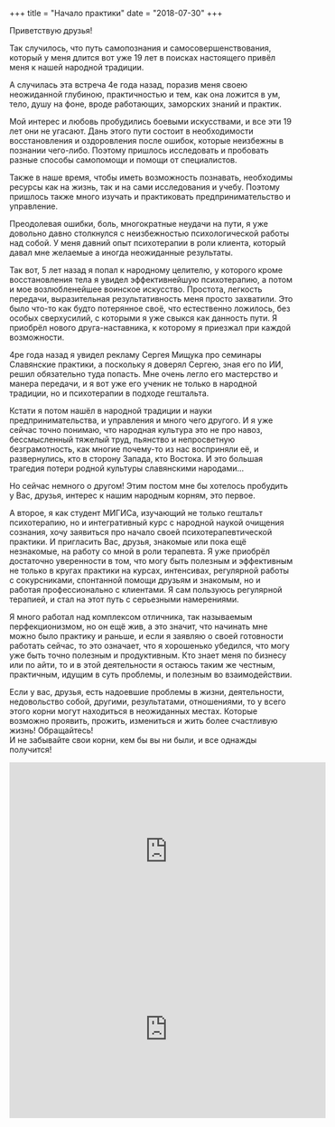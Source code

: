 +++
title = "Начало практики"
date = "2018-07-30"
+++

Приветствую друзья!

Так случилось, что путь самопознания и самосовершенствования, который у меня длится вот уже 19 лет в поисках настоящего привёл меня к нашей народной традиции.

А случилась эта встреча 4е года назад, поразив меня своею неожиданной глубиною, практичностью и тем, как она ложится в ум, тело, душу на фоне, вроде работающих, заморских знаний и практик.

<!--more-->

Мой интерес и любовь пробудились боевыми искусствами, и все эти 19 лет они не угасают. Дань этого пути состоит в необходимости восстановления и оздоровления после ошибок, которые неизбежны в познании чего-либо.  Поэтому пришлось исследовать и пробовать разные способы самопомощи и помощи от специалистов.

Также в наше время, чтобы иметь возможность познавать, необходимы ресурсы как на жизнь, так и на сами исследования и учебу. Поэтому пришлось также много изучать и практиковать предпринимательство и управление.

Преодолевая ошибки, боль, многократные неудачи на пути, я уже довольно давно столкнулся с неизбежностью психологической работы над собой. У меня давний опыт психотерапии в роли клиента, который давал мне желаемые а иногда неожиданные результаты.

Так вот, 5 лет назад я попал к народному целителю, у которого кроме восстановления тела я увидел эффективнейшую психотерапию, а потом и мое возлюбленейшее воинское искусство. Простота, легкость передачи, выразительная результативность меня просто захватили. Это было что-то как будто потерянное своё, что естественно ложилось, без особых сверхусилий, с которыми я уже свыкся как данность пути. Я приобрёл нового друга-наставника, к которому я приезжал при каждой возможности. 

4ре года назад я увидел рекламу Сергея Мищука про семинары Славянские практики, а поскольку я доверял Сергею, зная его по ИИ, решил обязательно туда попасть. Мне очень легло его мастерство и манера передачи, и я вот уже его ученик не только в народной традиции, но и психотерапии в подходе гештальта.

Кстати я потом нашёл в народной традиции и науки предпринимательства, и управления и много чего другого. И я уже сейчас точно понимаю, что народная культура это не про навоз, бессмысленный тяжелый труд, пьянство и непросветную безграмотность, как многие почему-то из нас восприняли её, и развернулись, кто в сторону Запада, кто Востока. И это большая трагедия потери родной культуры славянскими народами...

Но сейчас немного о другом! Этим постом мне бы хотелось пробудить у Вас, друзья, интерес к нашим народным корням, это первое.

А второе, я как студент МИГИСа, изучающий не только гештальт психотерапию, но и интегративный курс с народной наукой очищения сознания, хочу заявиться про начало своей психотерапевтической практики.
И пригласить Вас, друзья, знакомые или пока ещё незнакомые, на работу со мной в роли терапевта. Я уже приобрёл достаточно уверенности в том, что могу быть полезным и эффективным не только в кругах практики на курсах, интенсивах, регулярной работы с сокурсниками, спонтанной помощи друзьям и знакомым, но и работая профессионально с клиентами.  Я сам пользуюсь регулярной терапией, и стал на этот путь с серьезными намерениями. 

Я много работал над комплексом отличника,  так называемым перфекционизмом, но он ещё жив, а это значит, что начинать мне можно было практику и раньше, и если я заявляю о своей готовности работать сейчас, то это означает, что я хорошенько убедился, что могу уже быть точно полезным и продуктивным.
Кто знает меня по бизнесу или по айти, то и в этой деятельности я остаюсь таким же честным, практичным, идущим в суть проблемы, и полезным во взаимодействии.

Если у вас, друзья, есть надоевшие проблемы в жизни, деятельности, недовольство собой, другими, результатами, отношениями, то у всего этого корни могут находиться в неожиданных местах. Которые возможно проявить, прожить, измениться и жить более счастливую жизнь!
Обращайтесь!  
И не забывайте свои корни, кем бы вы ни были, и все однажды получится!

<iframe width="560" height="315" src="https://www.youtube.com/embed/LLbrkZE_7Ko" frameborder="0" allow="autoplay; encrypted-media" allowfullscreen></iframe>
<iframe width="560" height="315" src="https://www.youtube.com/embed/J3grhAJCTj4" frameborder="0" allow="autoplay; encrypted-media" allowfullscreen></iframe>